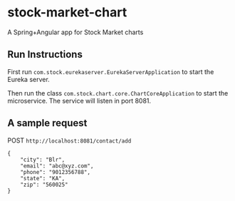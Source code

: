 # stock-market-chart
A Spring+Angular app for Stock Market charts

## Run Instructions

First run `com.stock.eurekaserver.EurekaServerApplication` to start the Eureka server.

Then run the class `com.stock.chart.core.ChartCoreApplication` to start the microservice. The service will listen in port 8081.

## A sample request

POST `http://localhost:8081/contact/add`

```
{
    "city": "Blr",
    "email": "abc@xyz.com",
    "phone": "9012356788",
    "state": "KA",
    "zip": "560025"
}
```
